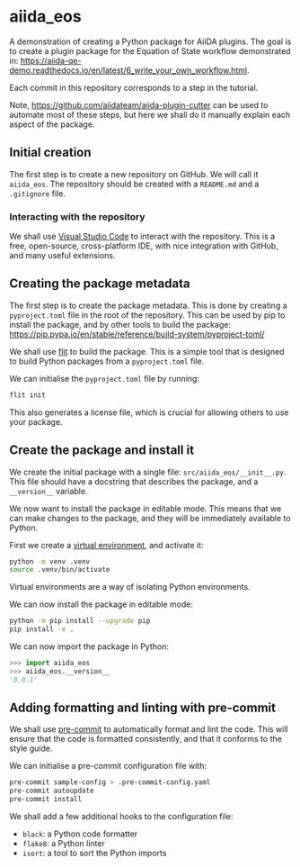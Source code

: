 # aiida_eos

A demonstration of creating a Python package for AiiDA plugins.
The goal is to create a plugin package for the Equation of State workflow demonstrated in: <https://aiida-qe-demo.readthedocs.io/en/latest/6_write_your_own_workflow.html>.

Each commit in this repository corresponds to a step in the tutorial.

Note, <https://github.com/aiidateam/aiida-plugin-cutter> can be used to automate most of these steps,
but here we shall do it manually explain each aspect of the package.

## Initial creation

The first step is to create a new repository on GitHub.
We will call it `aiida_eos`.
The repository should be created with a `README.md` and a `.gitignore` file.

### Interacting with the repository

We shall use [Visual Studio Code](https://code.visualstudio.com/) to interact with the repository.
This is a free, open-source, cross-platform IDE, with nice integration with GitHub, and many useful extensions.

## Creating the package metadata

The first step is to create the package metadata.
This is done by creating a `pyproject.toml` file in the root of the repository.
This can be used by pip to install the package, and by other tools to build the package: <https://pip.pypa.io/en/stable/reference/build-system/pyproject-toml/>

We shall use [flit](https://flit.readthedocs.io/en/latest/) to build the package.
This is a simple tool that is designed to build Python packages from a `pyproject.toml` file.

We can initialise the `pyproject.toml` file by running:

```bash
flit init
```

This also generates a license file, which is crucial for allowing others to use your package.

## Create the package and install it

We create the initial package with a single file: `src/aiida_eos/__init__.py`.
This file should have a docstring that describes the package, and a `__version__` variable.

We now want to install the package in editable mode.
This means that we can make changes to the package, and they will be immediately available to Python.

First we create a [virtual environment](https://packaging.python.org/en/latest/tutorials/installing-packages/#creating-and-using-virtual-environments), and activate it:

```bash
python -m venv .venv
source .venv/bin/activate
```

Virtual environments are a way of isolating Python environments.

We can now install the package in editable mode:

```bash
python -m pip install --upgrade pip
pip install -e .
```

We can now import the package in Python:

```python
>>> import aiida_eos
>>> aiida_eos.__version__
'0.0.1'
```

## Adding formatting and linting with pre-commit

We shall use [pre-commit](https://pre-commit.com/) to automatically format and lint the code.
This will ensure that the code is formatted consistently, and that it conforms to the style guide.

We can initialise a pre-commit configuration file with:

```bash
pre-commit sample-config > .pre-commit-config.yaml
pre-commit autoupdate
pre-commit install
```

We shall add a few additional hooks to the configuration file:

- `black`: a Python code formatter
- `flake8`: a Python linter
- `isort`: a tool to sort the Python imports

